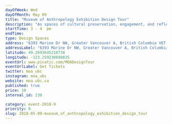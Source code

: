 ```yaml
---
dayOfWeek: Wed
dayOfMonth: May 09
title: "Museum of Anthropology Exhibition Design Tour"
description: "As spaces of cultural preservation, engagement, and reflection, museums present interesting design challenges in both their architecture and the exhibitions themselves. Exhibition Designer and Producer Skooker Broome will lead a tour of the Museum of Anthropology at UBC, starting from Arthur Erikson's iconic 1976 building design and looking at the process behind three current exhibitions. Don't miss this rare opportunity to see behind the scenes and learn the design process of cultural engagement.<br> <br> Optionally combine with the Morris and Helen Belkin Art Gallery tour, also in the UBC cultural district."
startTime: 3 - 4  pm
endTime: 
type: Design Spaces
address: "6393 Marine Dr NW, Greater Vancouver A, British Columbia V6T 1A7, Canada, Vancouver, BC, Canada"
addressLabel: "6393 Marine Dr NW, Greater Vancouver A, British Columbia V6T 1A7, Canada"
latitude: 49.2693645210738
longitude: -123.259230698835
eventUrl: www.picatic.com/MOADesignTour
eventUrlLabel: Get Tickets
twitter: moa_ubc
instagram: moa_ubc
website: moa.ubc.ca
published: true
price: 10
internal_id: 230

category: event-2018-9
priority: 0
slug: 2018-05-09-museum_of_anthropology_exhibition_design_tour
---
```

